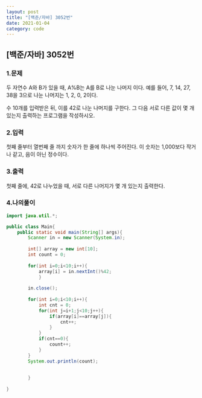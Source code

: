 ```yaml
---
layout: post
title: "[백준/자바] 3052번"
date: 2021-01-04
category: code
---
```

## [백준/자바] 3052번



### 1.문제

두 자연수 A와 B가 있을 때, A%B는 A를 B로 나눈 나머지 이다. 예를 들어, 7, 14, 27, 38을 3으로 나눈 나머지는 1, 2, 0, 2이다. 

수 10개를 입력받은 뒤, 이를 42로 나눈 나머지를 구한다. 그 다음 서로 다른 값이 몇 개 있는지 출력하는 프로그램을 작성하시오.

### 2.입력

첫째 줄부터 열번째 줄 까지 숫자가 한 줄에 하나씩 주어진다. 이 숫자는 1,000보다 작거나 같고, 음이 아닌 정수이다.

### 3.출력

첫째 줄에, 42로 나누었을 때, 서로 다른 나머지가 몇 개 있는지 출력한다.

### 4.나의풀이

```java
import java.util.*;

public class Main{
    public static void main(String[] args){
        Scanner in = new Scanner(System.in);
        
        int[] array = new int[10];
        int count = 0;
        
        for(int i=0;i<10;i++){
            array[i] = in.nextInt()%42;
            }
        
        in.close();
          
        for(int i=0;i<10;i++){
            int cnt = 0;
            for(int j=i+1;j<10;j++){
                if(array[i]==array[j]){
                    cnt++;
                }
            }
            if(cnt==0){
                count++;
            }
        }
        System.out.println(count);
            
            
        }
        
}
```
